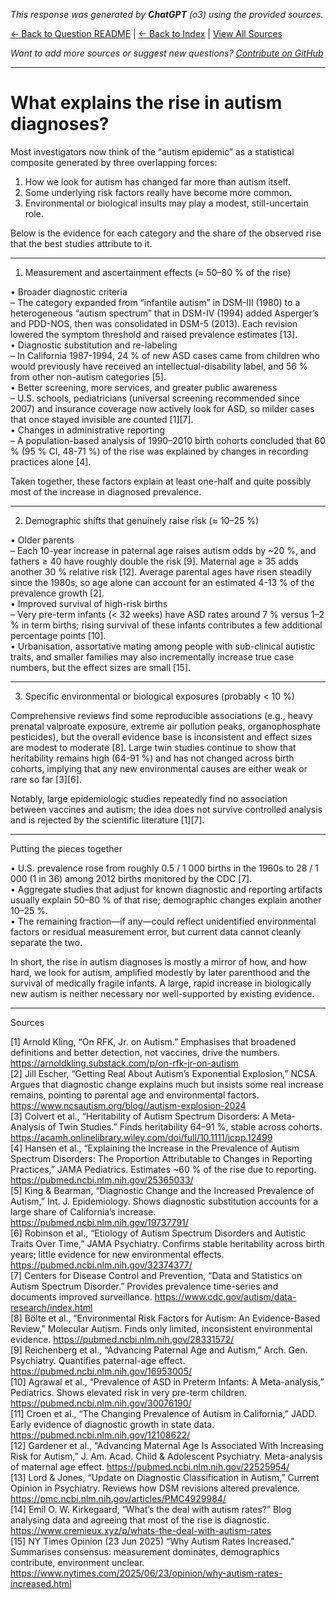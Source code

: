 <!-- 
Generated by: chatgpt
Model: o3
Prompt type: sources
Generated at: 2025-06-23T17:23:21.527141
-->

*This response was generated by **ChatGPT** (o3) using the provided sources.*

[← Back to Question README](README.md) | [← Back to Index](../README.md) | [View All Sources](../allsources.md)

*Want to add more sources or suggest new questions? [Contribute on GitHub](https://github.com/justinwest/SuggestedSources)*

---

# What explains the rise in autism diagnoses?

Most investigators now think of the “autism epidemic” as a statistical composite generated by three overlapping forces:

1. How we look for autism has changed far more than autism itself.  
2. Some underlying risk factors really have become more common.  
3. Environmental or biological insults may play a modest, still-uncertain role.

Below is the evidence for each category and the share of the observed rise that the best studies attribute to it.

--------------------------------------------------
1. Measurement and ascertainment effects (≈ 50–80 % of the rise)

• Broader diagnostic criteria  
   – The category expanded from “infantile autism” in DSM-III (1980) to a heterogeneous “autism spectrum” that in DSM-IV (1994) added Asperger’s and PDD-NOS, then was consolidated in DSM-5 (2013). Each revision lowered the symptom threshold and raised prevalence estimates [13].  
• Diagnostic substitution and re-labeling  
   – In California 1987-1994, 24 % of new ASD cases came from children who would previously have received an intellectual-disability label, and 56 % from other non-autism categories [5].  
• Better screening, more services, and greater public awareness  
   – U.S. schools, pediatricians (universal screening recommended since 2007) and insurance coverage now actively look for ASD, so milder cases that once stayed invisible are counted [1][7].  
• Changes in administrative reporting  
   – A population-based analysis of 1990–2010 birth cohorts concluded that 60 % (95 % CI, 48-71 %) of the rise was explained by changes in recording practices alone [4].

Taken together, these factors explain at least one-half and quite possibly most of the increase in diagnosed prevalence.

--------------------------------------------------
2. Demographic shifts that genuinely raise risk (≈ 10–25 %)

• Older parents  
   – Each 10-year increase in paternal age raises autism odds by ~20 %, and fathers ≥ 40 have roughly double the risk [9]. Maternal age ≥ 35 adds another 30 % relative risk [12]. Average parental ages have risen steadily since the 1980s, so age alone can account for an estimated 4-13 % of the prevalence growth [2].  
• Improved survival of high-risk births  
   – Very pre-term infants (< 32 weeks) have ASD rates around 7 % versus 1–2 % in term births; rising survival of these infants contributes a few additional percentage points [10].  
• Urbanisation, assortative mating among people with sub-clinical autistic traits, and smaller families may also incrementally increase true case numbers, but the effect sizes are small [15].

--------------------------------------------------
3. Specific environmental or biological exposures (probably < 10 %)

Comprehensive reviews find some reproducible associations (e.g., heavy prenatal valproate exposure, extreme air pollution peaks, organophosphate pesticides), but the overall evidence base is inconsistent and effect sizes are modest to moderate [8]. Large twin studies continue to show that heritability remains high (64-91 %) and has not changed across birth cohorts, implying that any new environmental causes are either weak or rare so far [3][6].

Notably, large epidemiologic studies repeatedly find no association between vaccines and autism; the idea does not survive controlled analysis and is rejected by the scientific literature [1][7].

--------------------------------------------------
Putting the pieces together

• U.S. prevalence rose from roughly 0.5 / 1 000 births in the 1960s to 28 / 1 000 (1 in 36) among 2012 births monitored by the CDC [7].  
• Aggregate studies that adjust for known diagnostic and reporting artifacts usually explain 50–80 % of that rise; demographic changes explain another 10–25 %.  
• The remaining fraction—if any—could reflect unidentified environmental factors or residual measurement error, but current data cannot cleanly separate the two.

In short, the rise in autism diagnoses is mostly a mirror of how, and how hard, we look for autism, amplified modestly by later parenthood and the survival of medically fragile infants. A large, rapid increase in biologically new autism is neither necessary nor well-supported by existing evidence.

--------------------------------------------------
Sources

[1] Arnold Kling, “On RFK, Jr. on Autism.” Emphasises that broadened definitions and better detection, not vaccines, drive the numbers. https://arnoldkling.substack.com/p/on-rfk-jr-on-autism  
[2] Jill Escher, “Getting Real About Autism’s Exponential Explosion,” NCSA. Argues that diagnostic change explains much but insists some real increase remains, pointing to parental age and environmental factors. https://www.ncsautism.org/blog//autism-explosion-2024  
[3] Colvert et al., “Heritability of Autism Spectrum Disorders: A Meta-Analysis of Twin Studies.” Finds heritability 64–91 %, stable across cohorts. https://acamh.onlinelibrary.wiley.com/doi/full/10.1111/jcpp.12499  
[4] Hansen et al., “Explaining the Increase in the Prevalence of Autism Spectrum Disorders: The Proportion Attributable to Changes in Reporting Practices,” JAMA Pediatrics. Estimates ~60 % of the rise due to reporting. https://pubmed.ncbi.nlm.nih.gov/25365033/  
[5] King & Bearman, “Diagnostic Change and the Increased Prevalence of Autism,” Int. J. Epidemiology. Shows diagnostic substitution accounts for a large share of California’s increase. https://pubmed.ncbi.nlm.nih.gov/19737791/  
[6] Robinson et al., “Etiology of Autism Spectrum Disorders and Autistic Traits Over Time,” JAMA Psychiatry. Confirms stable heritability across birth years; little evidence for new environmental effects. https://pubmed.ncbi.nlm.nih.gov/32374377/  
[7] Centers for Disease Control and Prevention, “Data and Statistics on Autism Spectrum Disorder.” Provides prevalence time-series and documents improved surveillance. https://www.cdc.gov/autism/data-research/index.html  
[8] Bölte et al., “Environmental Risk Factors for Autism: An Evidence-Based Review,” Molecular Autism. Finds only limited, inconsistent environmental evidence. https://pubmed.ncbi.nlm.nih.gov/28331572/  
[9] Reichenberg et al., “Advancing Paternal Age and Autism,” Arch. Gen. Psychiatry. Quantifies paternal-age effect. https://pubmed.ncbi.nlm.nih.gov/16953005/  
[10] Agrawal et al., “Prevalence of ASD in Preterm Infants: A Meta-analysis,” Pediatrics. Shows elevated risk in very pre-term children. https://pubmed.ncbi.nlm.nih.gov/30076190/  
[11] Croen et al., “The Changing Prevalence of Autism in California,” JADD. Early evidence of diagnostic growth in state data. https://pubmed.ncbi.nlm.nih.gov/12108622/  
[12] Gardener et al., “Advancing Maternal Age Is Associated With Increasing Risk for Autism,” J. Am. Acad. Child & Adolescent Psychiatry. Meta-analysis of maternal age effect. https://pubmed.ncbi.nlm.nih.gov/22525954/  
[13] Lord & Jones, “Update on Diagnostic Classification in Autism,” Current Opinion in Psychiatry. Reviews how DSM revisions altered prevalence. https://pmc.ncbi.nlm.nih.gov/articles/PMC4929984/  
[14] Emil O. W. Kirkegaard, “What’s the deal with autism rates?” Blog analysing data and agreeing that most of the rise is diagnostic. https://www.cremieux.xyz/p/whats-the-deal-with-autism-rates  
[15] NY Times Opinion (23 Jun 2025) “Why Autism Rates Increased.” Summarises consensus: measurement dominates, demographics contribute, environment unclear. https://www.nytimes.com/2025/06/23/opinion/why-autism-rates-increased.html